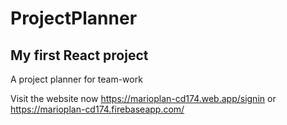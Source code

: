 # ProjectPlanner

## My first React project

A project planner for team-work 

Visit the website now 
https://marioplan-cd174.web.app/signin
or
https://marioplan-cd174.firebaseapp.com/

